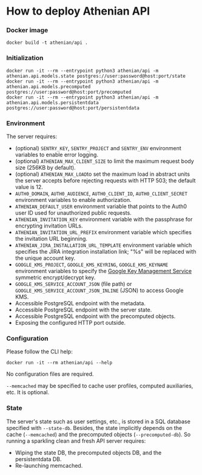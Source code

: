 # How to deploy Athenian API

### Docker image

```
docker build -t athenian/api .
```

### Initialization

```
docker run -it --rm --entrypoint python3 athenian/api -m athenian.api.models.state postgres://user:password@host:port/state
docker run -it --rm --entrypoint python3 athenian/api -m athenian.api.models.precomputed postgres://user:password@host:port/precomputed
docker run -it --rm --entrypoint python3 athenian/api -m athenian.api.models.persistentdata postgres://user:password@host:port/persistentdata
```

### Environment

The server requires:

- (optional) `SENTRY_KEY`, `SENTRY_PROJECT` and `SENTRY_ENV` environment variables to enable error logging.
- (optional) `ATHENIAN_MAX_CLIENT_SIZE` to limit the maximum request body size (256KB by default).
- (optional) `ATHENIAN_MAX_LOAD`to set the maximum load in abstract units the server accepts before rejecting requests with HTTP 503; the default value is 12.
- `AUTH0_DOMAIN`, `AUTH0_AUDIENCE`, `AUTH0_CLIENT_ID`, `AUTH0_CLIENT_SECRET` environment variables to enable authorization.
- `ATHENIAN_DEFAULT_USER` environment variable that points to the Auth0 user ID used for unauthorized public requests.
- `ATHENIAN_INVITATION_KEY` environment variable with the passphrase for encrypting invitation URLs.
- `ATHENIAN_INVITATION_URL_PREFIX` environment variable which specifies the invitation URL beginning.
- `ATHENIAN_JIRA_INSTALLATION_URL_TEMPLATE` environment variable which specifies the JIRA integration installation link; "%s" will be replaced with the unique account key.
- `GOOGLE_KMS_PROJECT`, `GOOGLE_KMS_KEYRING`, `GOOGLE_KMS_KEYNAME` environment variables to specify the [Google Key Management Service](https://cloud.google.com/kms/docs) symmetric encrypt/decrypt key.
- `GOOGLE_KMS_SERVICE_ACCOUNT_JSON` (file path) or `GOOGLE_KMS_SERVICE_ACCOUNT_JSON_INLINE` (JSON) to access Google KMS.
- Accessible PostgreSQL endpoint with the metadata.
- Accessible PostgreSQL endpoint with the server state.
- Accessible PostgreSQL endpoint with the precomputed objects.
- Exposing the configured HTTP port outside.

### Configuration

Please follow the CLI help:

```
docker run -it --rm athenian/api --help
```

No configuration files are required.

`--memcached` may be specified to cache user profiles, computed auxiliaries, etc. It is optional.

### State

The server's state such as user settings, etc., is stored in a SQL database specified with `--state-db`.
Besides, the state implicitly depends on the cache (`--memcached`) and the precomputed objects (`--precomputed-db`).
So running a sparkling clean and fresh API server requires:

- Wiping the state DB, the precomputed objects DB, and the persistentdata DB.
- Re-launching memcached.
